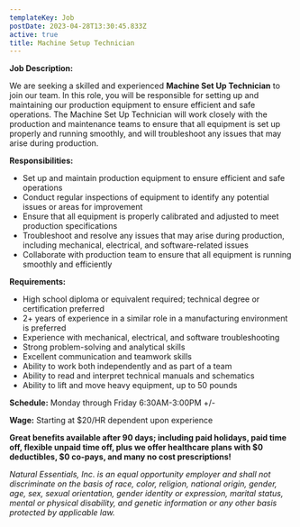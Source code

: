 ```yaml
---
templateKey: Job
postDate: 2023-04-28T13:30:45.833Z
active: true
title: Machine Setup Technician
---
```

<!--StartFragment-->

**Job Description:**

We are seeking a skilled and experienced **Machine Set Up Technician** to join our team. In this role, you will be responsible for setting up and maintaining our production equipment to ensure efficient and safe operations. The Machine Set Up Technician will work closely with the production and maintenance teams to ensure that all equipment is set up properly and running smoothly, and will troubleshoot any issues that may arise during production.

**Responsibilities:**

* Set up and maintain production equipment to ensure efficient and safe operations
* Conduct regular inspections of equipment to identify any potential issues or areas for improvement
* Ensure that all equipment is properly calibrated and adjusted to meet production specifications
* Troubleshoot and resolve any issues that may arise during production, including mechanical, electrical, and software-related issues
* Collaborate with production team to ensure that all equipment is running smoothly and efficiently

**Requirements:**

* High school diploma or equivalent required; technical degree or certification preferred
* 2+ years of experience in a similar role in a manufacturing environment is preferred
* Experience with mechanical, electrical, and software troubleshooting
* Strong problem-solving and analytical skills
* Excellent communication and teamwork skills
* Ability to work both independently and as part of a team
* Ability to read and interpret technical manuals and schematics
* Ability to lift and move heavy equipment, up to 50 pounds

**Schedule:** Monday through Friday 6:30AM-3:00PM +/-

**Wage:** Starting at $20/HR dependent upon experience

**Great benefits available after 90 days; including paid holidays, paid time off, flexible unpaid time off, plus we offer healthcare plans with $0 deductibles, $0 co-pays, and many no cost prescriptions!**

*Natural Essentials, Inc. is an equal opportunity employer and shall not discriminate on the basis of race, color, religion, national origin, gender, age, sex, sexual orientation, gender identity or expression, marital status, mental or physical disability, and genetic information or any other basis protected by applicable law.*

<!--EndFragment-->